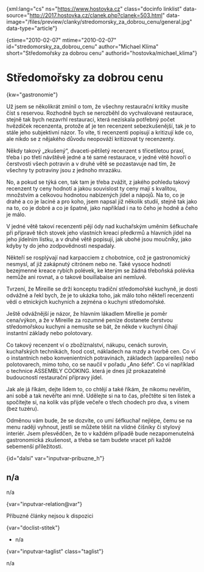 
{xml:lang="cs" ns="https://www.hostovka.cz" class="docinfo linklist" data-source="http://2017.hostovka.cz/clanek.php?clanek=503.html" data-image="/files/preview/clanky/stredomorsky\_za\_dobrou_cenu/general.jpg" data-type="article"}

{ctime="2010-02-07" mtime="2010-02-07" id="stredomorsky\_za\_dobrou\_cenu" author="Michael Klíma" short="Středomořsky za dobrou cenu" authorid="hostovka/michael\_klima"}

# Středomořsky za dobrou cenu

<!-- generated attribute kw by user_updatekw.sh on 2021-01-05, do not edit -->

{kw="gastronomie"}

Už jsem se několikrát zmínil o tom, že všechny restaurační kritiky musíte číst s reservou. Rozhodně bych se nerozběhl do vychvalované restaurace, stejně tak bych nezavrhl restauraci, která nezískala potřebný počet hvězdiček recenzenta, protože ať je ten recenzent sebezkušenější, tak je to stále jeho subjektivní názor. To víte, ti recenzenti popisují a kritizují kde co, ale nikdo se z nějakého důvodu neopováží kritizovat ty recenzenty.

Někdy takový „zkušený“, dvaceti-pětiletý recenzent s třicetiletou praxí, třeba i po třetí návštěvě jedné a té samé restaurace, v jedné větě hovoří o čerstvosti všech potravin a v druhé větě se pozastavuje nad tím, že všechny ty potraviny jsou z jednoho mrazáku.

No, a pokud se týká cen, tak tam je třeba zvážit, z jakého pohledu takový recenzent ty ceny hodnotí a jakou souvislost ty ceny mají s kvalitou, množstvím a celkovou hodnotou nabízených jídel a nápojů. Na to, co je drahé a co je laciné a pro koho, jsem napsal již několik studií, stejně tak jako na to, co je dobré a co je špatné, jako například i na to čeho je hodně a čeho je málo.

V jedné větě takoví recenzenti pějí ódy nad kuchařským uměním šéfkuchaře při přípravě těch stovek jeho vlastních kreací předkrmů a hlavních jídel na jeho jídelním lístku, a v druhé větě popisují, jak ubohé jsou moučníky, jako kdyby ty do jeho zodpovědnosti nespadaly.

Někteří se rosplývají nad karpacciem z chobotnice, což je gastronomický nesmysl, ať již zakápnutý citrónem nebo ne. Také vysoce hodnotí bezejmenné kreace rybích polévek, ke kterým se žádná třeboňská polévka nemůže ani rovnat, a o takové bouillabaise ani nemluvě.

Tvrzení, že Mireille se drží konceptu tradiční středomořské kuchyně, je dosti odvážné a řekl bych, že je to ukázka toho, jak málo toho někteří recenzenti vědí o etnických kuchyních a zejména o kuchyni středomořské.

Ještě odvážnější je názor, že hlavním lákadlem Mirellie je poměr cena/výkon, a že v Mireille za rozumné peníze dostanete čerstvou středomořskou kuchyni a nemusíte se bát, že někde v kuchyni číhají instantní základy nebo polotovary.

Co takový recenzent ví o zbožíznalství, nákupu, cenách surovin, kuchařských technikách, food cost, nákladech na mzdy a tvorbě cen. Co ví o instantních nebo konvenientních potravinách, základech (appareiles) nebo polotovarech, mimo toho, co se naučil v pořadu „Ano šéfe“. Co ví například o technice ASSEMBLY COOKING. která je dnes již prokazatelně budoucností restaurační přípravy jídel.

Jak ale já říkám, dejte lidem to, co chtějí a také říkám, že nikomu nevěřím, ani sobě a tak nevěřte ani mně. Udělejte si na to čas, přečtěte si ten lístek a spočítejte si, na kolik vás přijde večeře o třech chodech pro dva, s vínem (bez tuzéru).

Odměnou vám bude, že se dozvíte, co umí šéfkuchař nejlépe, čemu se na menu raději vyhnout, jestli se můžete těšit na vlídné číšníky či stylový interiér. Jsem přesvědčen, že to v každém případě bude nezapomenutelná gastronomická zkušenost, a třeba se tam budete vracet při každé sebemenší příležitosti. 

{id="dalsi" var="inputvar-pribuzne_h"}

## n/a

n/a

{var="inputvar-relation@var"}

Příbuzné články nejsou k dispozici

{var="doclist-stitek"}

  * n/a

{var="inputvar-taglist" class="taglist"}

n/a

